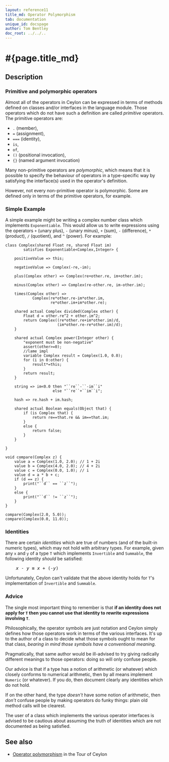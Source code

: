 ```yaml
---
layout: reference11
title_md: Operator Polymorphism
tab: documentation
unique_id: docspage
author: Tom Bentley
doc_root: ../../..
---
```


# #{page.title_md}

## Description

### Primitive and polymorphic operators

Almost all of the operators in Ceylon can be expressed in terms of 
methods defined on classes and/or interfaces in the language module. 
Those operators which do not have such a definition are called 
*primitive* operators. The primitive operators are:

* `.` (member), 
* `=` (assignment), 
* `===` (identity), 
* `is`, 
* `of`, 
* `()` (positional invocation),
* `{}` (named argument invocation)

Many non-primitive operators are *polymorphic*, which means that it 
is possible to specify the behaviour of operators in a type-specific 
way by satisfying the interface(s) used in the operator's definition.

However, not every non-primitive operator is polymorphic. Some are 
defined only in terms of the primitive operators, for example.

### Simple Example

A simple example might be writing a complex number class which implements
`Exponentiable`. This would allow us to write expressions using the 
operators `+` (unary plus), `-` (unary minus), `+` (sum), `-` (difference), 
`*` (product), `/` (quotient), and `^` (power). For example:

<!-- try: -->
    class Complex(shared Float re, shared Float im) 
            satisfies Exponentiable<Complex,Integer> {
        
        positiveValue => this;
    
        negativeValue => Complex(-re,-im);
    
        plus(Complex other) => Complex(re+other.re, im+other.im);
    
        minus(Complex other) => Complex(re-other.re, im-other.im);
    
        times(Complex other) =>
                Complex(re*other.re-im*other.im, 
                        re*other.im+im*other.re);
        
        shared actual Complex divided(Complex other) {
            Float d = other.re^2 + other.im^2;
            return Complex((re*other.re+im*other.im)/d, 
                           (im*other.re-re*other.im)/d);
        }
        
        shared actual Complex power(Integer other) {
            "exponent must be non-negative"
            assert(other>=0);
            //lame impl
            variable Complex result = Complex(1.0, 0.0);
            for (i in 0:other) {
                result*=this;
            }
            return result;
        }
    
        string => im<0.0 then "``re``-``-im``i" 
                         else "``re``+``im``i";
        
        hash => re.hash + im.hash;
        
        shared actual Boolean equals(Object that) {
            if (is Complex that) {
                return re==that.re && im==that.im;
            }
            else {
                return false;
            }
        }
        
    }
    
    void compare(Complex z) {
        value a = Complex(1.0, 2.0); // 1 + 2i
        value b = Complex(4.0, 2.0); // 4 + 2i
        value c = Complex(0.0, 1.0); // i
        value d = a * b + c;
        if (d == z) {
            print("``d`` == ``z``");
        } 
        else {
            print("``d`` != ``z``");
        }
    }
    
    compare(Complex(2.0, 5.0));
    compare(Complex(0.0, 11.0));

### Identities

There are certain *identities* which are true of numbers (and of the built-in
numeric types), which may not hold with arbitrary types. For example, given any 
`x` and `y` of a type `T` which implements `Invertible` and `Summable`, the 
following identity *should* be satisfied:

<pre>
    <i>x</i> - <i>y</i> ≡ <i>x</i> + (-<i>y</i>)
</pre>

Unfortunately, Ceylon can't validate that the above identity holds for `T`'s 
implementation of `Invertible` and `Summable`. 

### Advice

The single most important thing to remember is that 
**if an identity does not apply for `T` then you cannot use that identity to 
rewrite expressions involving `T`**.

Philosophically, the operator symbols are just notation and Ceylon simply
defines how those operators work in terms of the various interfaces. It's up 
to the author of a class to decide what those symbols ought to mean for that 
class, *bearing in mind those symbols have a conventional meaning*.

Pragmatically, that same author would be ill-advised to try giving radically 
different meanings to those operators: doing so will only confuse people.

Our advice is that if a type has a notion of arithmetic (or whatever) 
which closely conforms to numerical arithmetic, then by all means implement 
`Numeric` (or whatever). If you do, then document clearly any identities which 
do not hold.

If on the other hand, the type *doesn't* have some notion of arithmetic, then 
*don't* confuse people by making operators do funky things: plain old method 
calls will be clearest.

The user of a class which implements the various operator interfaces is 
advised to be cautious about assuming the truth of identities which are not 
documented as being satisfied.


## See also

* [Operator polymorphism](#{page.doc_root}/tour/language-module/#operator_polymorphism) 
  in the Tour of Ceylon

